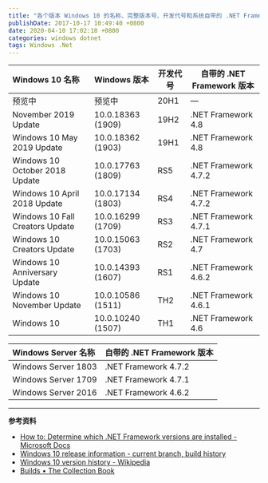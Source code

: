```yaml
---
title: "各个版本 Windows 10 的名称、完整版本号、开发代号和系统自带的 .NET Framework 版本"
publishDate: 2017-10-17 10:49:40 +0800
date: 2020-04-10 17:02:18 +0800
categories: windows dotnet
tags: Windows .Net
---
```


| Windows 10 名称                 | Windows 版本      | 开发代号 | 自带的 .NET Framework 版本 |
| :------------------------------ | :---------------- | -------- | -------------------------- |
| 预览中                          | 预览中            | 20H1     | —                          |
| November 2019 Update            | 10.0.18363 (1909) | 19H2     | .NET Framework 4.8         |
| Windows 10 May 2019 Update      | 10.0.18362 (1903) | 19H1     | .NET Framework 4.8         |
| Windows 10 October 2018 Update  | 10.0.17763 (1809) | RS5      | .NET Framework 4.7.2       |
| Windows 10 April 2018 Update    | 10.0.17134 (1803) | RS4      | .NET Framework 4.7.2       |
| Windows 10 Fall Creators Update | 10.0.16299 (1709) | RS3      | .NET Framework 4.7.1       |
| Windows 10 Creators Update      | 10.0.15063 (1703) | RS2      | .NET Framework 4.7         |
| Windows 10 Anniversary Update   | 10.0.14393 (1607) | RS1      | .NET Framework 4.6.2       |
| Windows 10 November Update      | 10.0.10586 (1511) | TH2      | .NET Framework 4.6.1       |
| Windows 10                      | 10.0.10240 (1507) | TH1      | .NET Framework 4.6         |

| Windows Server 名称 | 自带的 .NET Framework 版本 |
| :------------------ | -------------------------- |
| Windows Server 1803 | .NET Framework 4.7.2       |
| Windows Server 1709 | .NET Framework 4.7.1       |
| Windows Server 2016 | .NET Framework 4.6.2       |

---

**参考资料**

- [How to: Determine which .NET Framework versions are installed -Microsoft Docs](https://docs.microsoft.com/en-us/dotnet/framework/migration-guide/how-to-determine-which-versions-are-installed?wt.mc_id=MVP)
- [Windows 10 release information - current branch, build history](https://technet.microsoft.com/en-us/windows/release-info.aspx)
- [Windows 10 version history - Wikipedia](https://en.wikipedia.org/wiki/Windows_10_version_history)
- [Builds • The Collection Book](https://www.thecollectionbook.info/builds/windows)
